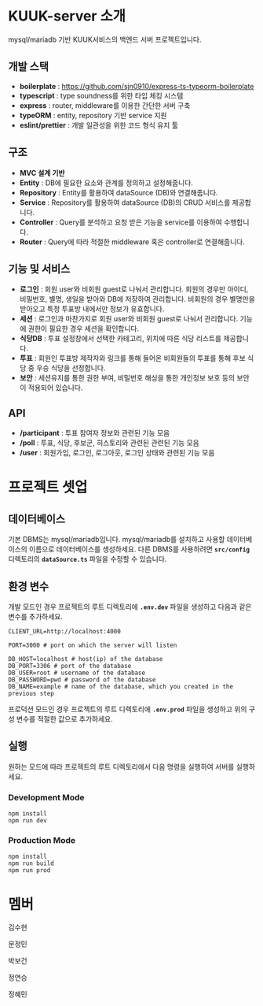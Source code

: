 # KUUK-server 소개

mysql/mariadb 기반 KUUK서비스의 백엔드 서버 프로젝트입니다.

## 개발 스택

- **boilerplate** : https://github.com/sjn0910/express-ts-typeorm-boilerplate
- **typescript** : type soundness를 위한 타입 체킹 시스템
- **express** : router, middleware를 이용한 간단한 서버 구축
- **typeORM** : entity, repository 기반 service 지원
- **eslint/prettier** : 개발 일관성을 위한 코드 형식 유지 툴

## 구조

- **MVC 설계 기반**
- **Entity** : DB에 필요한 요소와 관계를 정의하고 설정해줍니다.
- **Repository** : Entity를 활용하여 dataSource (DB)와 연결해줍니다.
- **Service** : Repository를 활용하여 dataSource (DB)의 CRUD 서비스를 제공합니다.
- **Controller** : Query를 분석하고 요청 받은 기능을 service를 이용하여 수행합니다.
- **Router** : Query에 따라 적절한 middleware 혹은 controller로 연결해줍니다.

## 기능 및 서비스

- **로그인** : 회원 user와 비회원 guest로 나눠서 관리합니다. 회원의 경우만 아이디, 비밀번호, 별명, 생일을 받아와 DB에 저장하여 관리합니다. 비회원의 경우 별명만을 받아오고 특정 투표방 내에서만 정보가 유효합니다.
- **세션** : 로그인과 마찬가지로 회원 user와 비회원 guest로 나눠서 관리합니다. 기능에 권한이 필요한 경우 세션을 확인합니다.
- **식당DB** : 투표 설정창에서 선택한 카테고리, 위치에 따른 식당 리스트를 제공합니다.
- **투표** : 회원인 투표방 제작자와 링크를 통해 들어온 비회원들의 투표를 통해 후보 식당 중 우승 식당을 선정합니다.
- **보안** : 세션유지를 통한 권한 부여, 비밀번호 해싱을 통한 개인정보 보호 등의 보안이 적용되어 있습니다.

## API

- **/participant** : 투표 참여자 정보와 관련된 기능 모음
- **/poll** : 투표, 식당, 후보군, 히스토리와 관련된 관련된 기능 모음
- **/user** : 회원가입, 로그인, 로그아웃, 로그인 상태와 관련된 기능 모음


# 프로젝트 셋업

## 데이터베이스

기본 DBMS는 mysql/mariadb입니다. mysql/mariadb를 설치하고 사용할 데이터베이스의 이름으로 데이터베이스를 생성하세요. 다른 DBMS를 사용하려면 **`src/config`** 디렉토리의 **`dataSource.ts`** 파일을 수정할 수 있습니다.

## 환경 변수

개발 모드인 경우 프로젝트의 루트 디렉토리에 **`.env.dev`** 파일을 생성하고 다음과 같은 변수를 추가하세요.

```
CLIENT_URL=http://localhost:4000

PORT=3000 # port on which the server will listen

DB_HOST=localhost # host(ip) of the database
DB_PORT=3306 # port of the database
DB_USER=root # username of the database
DB_PASSWORD=pwd # password of the database
DB_NAME=example # name of the database, which you created in the previous step
```

프로덕션 모드인 경우 프로젝트의 루트 디렉토리에 **`.env.prod`** 파일을 생성하고 위의 구성 변수를 적절한 값으로 추가하세요.

## 실행

원하는 모드에 따라 프로젝트의 루트 디렉토리에서 다음 명령을 실행하여 서버를 실행하세요.

### Development Mode

```
npm install
npm run dev
```

### Production Mode

```
npm install
npm run build
npm run prod
```

# 멤버

김수현 

문정민

박보건

정연승

정혜민
